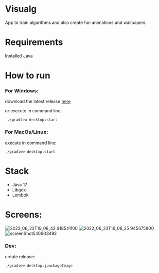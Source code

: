 # Visualg
App to train algorithms and also create fun animations and wallpapers.

# Requirements

Installed Java

# How to run

### For Windows: 

download the latest release [here](https://github.com/azoraw/visualg/releases) 

or execute in command line:

` .\gradlew desktop:start`

### For MacOs/Linux:

execute in command line:

`./gradlew desktop:start`

# Stack
* Java 17
* Libgdx
* Lombok

# Screens:

![2022_06_23T19_08_42 618541100](https://user-images.githubusercontent.com/26636050/177177451-bc07bdd6-fa95-47ec-af80-9bc9b74edf59.png)
![2022_06_23T16_09_25 945675800](https://user-images.githubusercontent.com/26636050/177177540-b69e2085-d805-4c7c-9c4e-916cafcf3fd2.png)
![screenShot540903492](https://user-images.githubusercontent.com/26636050/177177580-98054488-43b1-4b19-a4a0-3256b910779e.png)


### Dev:

create release: 

`./gradlew desktop:jpackageImage`